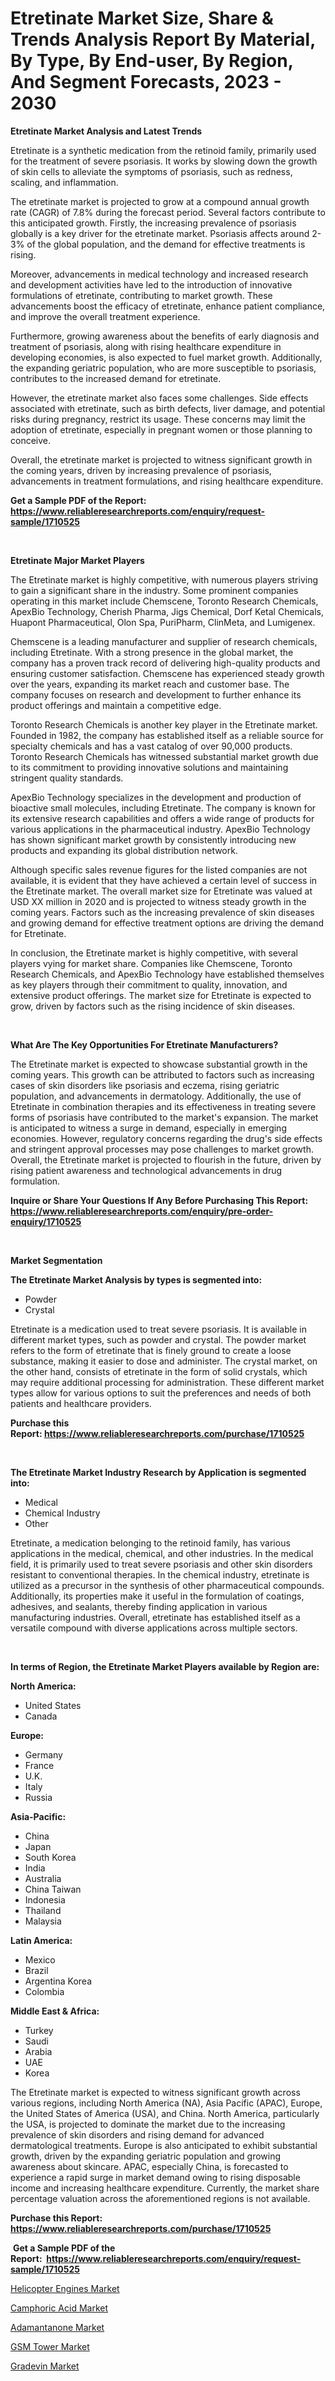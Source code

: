 <p><h1>Etretinate Market Size, Share & Trends Analysis Report By Material, By Type, By End-user, By Region, And Segment Forecasts, 2023 - 2030</h1></p><p><strong>Etretinate Market Analysis and Latest Trends</strong></p>
<p><p>Etretinate is a synthetic medication from the retinoid family, primarily used for the treatment of severe psoriasis. It works by slowing down the growth of skin cells to alleviate the symptoms of psoriasis, such as redness, scaling, and inflammation.</p><p>The etretinate market is projected to grow at a compound annual growth rate (CAGR) of 7.8% during the forecast period. Several factors contribute to this anticipated growth. Firstly, the increasing prevalence of psoriasis globally is a key driver for the etretinate market. Psoriasis affects around 2-3% of the global population, and the demand for effective treatments is rising.</p><p>Moreover, advancements in medical technology and increased research and development activities have led to the introduction of innovative formulations of etretinate, contributing to market growth. These advancements boost the efficacy of etretinate, enhance patient compliance, and improve the overall treatment experience.</p><p>Furthermore, growing awareness about the benefits of early diagnosis and treatment of psoriasis, along with rising healthcare expenditure in developing economies, is also expected to fuel market growth. Additionally, the expanding geriatric population, who are more susceptible to psoriasis, contributes to the increased demand for etretinate.</p><p>However, the etretinate market also faces some challenges. Side effects associated with etretinate, such as birth defects, liver damage, and potential risks during pregnancy, restrict its usage. These concerns may limit the adoption of etretinate, especially in pregnant women or those planning to conceive.</p><p>Overall, the etretinate market is projected to witness significant growth in the coming years, driven by increasing prevalence of psoriasis, advancements in treatment formulations, and rising healthcare expenditure.</p></p>
<p><strong>Get a Sample PDF of the Report:&nbsp; <a href="https://www.reliableresearchreports.com/enquiry/request-sample/1710525">https://www.reliableresearchreports.com/enquiry/request-sample/1710525</a></strong></p>
<p>&nbsp;</p>
<p><strong>Etretinate Major Market Players</strong></p>
<p><p>The Etretinate market is highly competitive, with numerous players striving to gain a significant share in the industry. Some prominent companies operating in this market include Chemscene, Toronto Research Chemicals, ApexBio Technology, Cherish Pharma, Jigs Chemical, Dorf Ketal Chemicals, Huapont Pharmaceutical, Olon Spa, PuriPharm, ClinMeta, and Lumigenex. </p><p>Chemscene is a leading manufacturer and supplier of research chemicals, including Etretinate. With a strong presence in the global market, the company has a proven track record of delivering high-quality products and ensuring customer satisfaction. Chemscene has experienced steady growth over the years, expanding its market reach and customer base. The company focuses on research and development to further enhance its product offerings and maintain a competitive edge.</p><p>Toronto Research Chemicals is another key player in the Etretinate market. Founded in 1982, the company has established itself as a reliable source for specialty chemicals and has a vast catalog of over 90,000 products. Toronto Research Chemicals has witnessed substantial market growth due to its commitment to providing innovative solutions and maintaining stringent quality standards.</p><p>ApexBio Technology specializes in the development and production of bioactive small molecules, including Etretinate. The company is known for its extensive research capabilities and offers a wide range of products for various applications in the pharmaceutical industry. ApexBio Technology has shown significant market growth by consistently introducing new products and expanding its global distribution network.</p><p>Although specific sales revenue figures for the listed companies are not available, it is evident that they have achieved a certain level of success in the Etretinate market. The overall market size for Etretinate was valued at USD XX million in 2020 and is projected to witness steady growth in the coming years. Factors such as the increasing prevalence of skin diseases and growing demand for effective treatment options are driving the demand for Etretinate.</p><p>In conclusion, the Etretinate market is highly competitive, with several players vying for market share. Companies like Chemscene, Toronto Research Chemicals, and ApexBio Technology have established themselves as key players through their commitment to quality, innovation, and extensive product offerings. The market size for Etretinate is expected to grow, driven by factors such as the rising incidence of skin diseases.</p></p>
<p>&nbsp;</p>
<p><strong>What Are The Key Opportunities For Etretinate Manufacturers?</strong></p>
<p><p>The Etretinate market is expected to showcase substantial growth in the coming years. This growth can be attributed to factors such as increasing cases of skin disorders like psoriasis and eczema, rising geriatric population, and advancements in dermatology. Additionally, the use of Etretinate in combination therapies and its effectiveness in treating severe forms of psoriasis have contributed to the market's expansion. The market is anticipated to witness a surge in demand, especially in emerging economies. However, regulatory concerns regarding the drug's side effects and stringent approval processes may pose challenges to market growth. Overall, the Etretinate market is projected to flourish in the future, driven by rising patient awareness and technological advancements in drug formulation.</p></p>
<p><strong>Inquire or Share Your Questions If Any Before Purchasing This Report: <a href="https://www.reliableresearchreports.com/enquiry/pre-order-enquiry/1710525">https://www.reliableresearchreports.com/enquiry/pre-order-enquiry/1710525</a></strong></p>
<p>&nbsp;</p>
<p><strong>Market Segmentation</strong></p>
<p><strong>The Etretinate Market Analysis by types is segmented into:</strong></p>
<p><ul><li>Powder</li><li>Crystal</li></ul></p>
<p><p>Etretinate is a medication used to treat severe psoriasis. It is available in different market types, such as powder and crystal. The powder market refers to the form of etretinate that is finely ground to create a loose substance, making it easier to dose and administer. The crystal market, on the other hand, consists of etretinate in the form of solid crystals, which may require additional processing for administration. These different market types allow for various options to suit the preferences and needs of both patients and healthcare providers.</p></p>
<p><strong>Purchase this Report:&nbsp;<a href="https://www.reliableresearchreports.com/purchase/1710525">https://www.reliableresearchreports.com/purchase/1710525</a></strong></p>
<p>&nbsp;</p>
<p><strong>The Etretinate Market Industry Research by Application is segmented into:</strong></p>
<p><ul><li>Medical</li><li>Chemical Industry</li><li>Other</li></ul></p>
<p><p>Etretinate, a medication belonging to the retinoid family, has various applications in the medical, chemical, and other industries. In the medical field, it is primarily used to treat severe psoriasis and other skin disorders resistant to conventional therapies. In the chemical industry, etretinate is utilized as a precursor in the synthesis of other pharmaceutical compounds. Additionally, its properties make it useful in the formulation of coatings, adhesives, and sealants, thereby finding application in various manufacturing industries. Overall, etretinate has established itself as a versatile compound with diverse applications across multiple sectors.</p></p>
<p>&nbsp;</p>
<p><strong>In terms of Region, the Etretinate Market Players available by Region are:</strong></p>
<p>
    <p> <strong> North America: </strong>
        <ul>
            <li>United States</li>
            <li>Canada</li>
        </ul>
        </p> 
    <p> <strong> Europe: </strong>
        <ul>
            <li>Germany</li>
            <li>France</li>
            <li>U.K.</li>
            <li>Italy</li>
            <li>Russia</li>
        </ul>
        </p> 
    <p> <strong> Asia-Pacific: </strong>
        <ul>
            <li>China</li>
            <li>Japan</li>
            <li>South Korea</li>
            <li>India</li>
            <li>Australia</li>
            <li>China Taiwan</li>
            <li>Indonesia</li>
            <li>Thailand</li>
            <li>Malaysia</li>
        </ul>
        </p> 
    <p> <strong> Latin America: </strong>
        <ul>
            <li>Mexico</li>
            <li>Brazil</li>
            <li>Argentina Korea</li>
            <li>Colombia</li>
        </ul>
        </p> 
    <p> <strong> Middle East & Africa: </strong>
        <ul>
            <li>Turkey</li>
            <li>Saudi</li>
            <li>Arabia</li>
            <li>UAE</li>
            <li>Korea</li>
        </ul>
    </p>
    </p>
<p><p>The Etretinate market is expected to witness significant growth across various regions, including North America (NA), Asia Pacific (APAC), Europe, the United States of America (USA), and China. North America, particularly the USA, is projected to dominate the market due to the increasing prevalence of skin disorders and rising demand for advanced dermatological treatments. Europe is also anticipated to exhibit substantial growth, driven by the expanding geriatric population and growing awareness about skincare. APAC, especially China, is forecasted to experience a rapid surge in market demand owing to rising disposable income and increasing healthcare expenditure. Currently, the market share percentage valuation across the aforementioned regions is not available.</p></p>
<p><strong>Purchase this Report: <a href="https://www.reliableresearchreports.com/purchase/1710525">https://www.reliableresearchreports.com/purchase/1710525</a></strong></p>
<p>&nbsp;<strong>Get a Sample PDF of the Report:&nbsp;&nbsp;<a href="https://www.reliableresearchreports.com/enquiry/request-sample/1710525">https://www.reliableresearchreports.com/enquiry/request-sample/1710525</a></strong></p>
<p><strong></strong></p>
<p><p><a href="https://medium.com/@santoshh992151/helicopter-engines-market-the-key-to-successful-business-strategy-forecast-till-2030-bbdb708e843c">Helicopter Engines Market</a></p><p><a href="https://github.com/scarol104/Market-Research-Report-List-1/blob/main/camphoric-acid-market.md">Camphoric Acid Market</a></p><p><a href="https://github.com/dzharov81/Market-Research-Report-List-1/blob/main/adamantanone-market.md">Adamantanone Market</a></p><p><a href="https://medium.com/@shivay151299/gsm-tower-market-size-and-market-trends-complete-industry-overview-2023-to-2030-dbcf82948ebc">GSM Tower Market</a></p><p><a href="https://medium.com/@yashreports27/gradevin-market-competitive-analysis-market-trends-and-forecast-to-2030-8bfb9961cb8e">Gradevin Market</a></p></p>